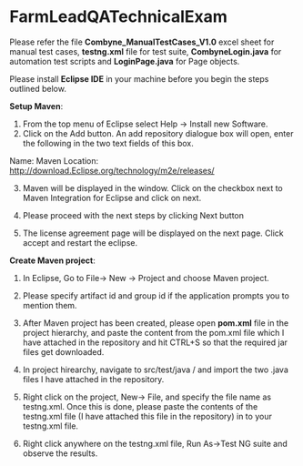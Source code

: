 # FarmLeadQATechnicalExam

Please refer the file **Combyne_ManualTestCases_V1.0** excel sheet for manual test cases, **testng.xml** file for test suite, **CombyneLogin.java** for automation test scripts and **LoginPage.java** for Page objects.

Please install **Eclipse IDE** in your machine before you begin the steps outlined below.

**Setup Maven**:

1) From the top menu of Eclipse select Help -> Install new Software.
2) Click on the Add button. An add repository dialogue box will open, enter the following in the two text fields of this box.

Name: Maven
Location: http://download.Eclipse.org/technology/m2e/releases/

3) Maven will be displayed in the window. Click on the checkbox next to Maven Integration for Eclipse and click on next.

4) Please proceed with the next steps by clicking Next button

5) The license agreement page will be displayed on the next page. Click accept and restart the eclipse.



**Create Maven project**:

1) In Eclipse, Go to File-> New -> Project and choose Maven project.
2) Please specify artifact id and group id if the application prompts you to mention them.
3) After Maven project has been created, please open **pom.xml** file in the project hierarchy, and paste the content from the pom.xml file which I have attached in the         repository and hit CTRL+S so that the required jar files get downloaded.

4) In project hirearchy, navigate to src/test/java / <package name> and import the two .java files I have attached in the repository.
5) Right click on the project, New-> File, and specify the file name as testng.xml. Once this is done, please paste the contents of the testng.xml file (I have attached this file in the repository) in to your testng.xml file.
  
6) Right click anywhere on the testng.xml file, Run As->Test NG suite and observe the results.
